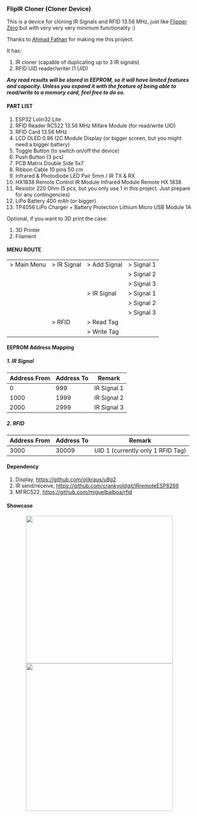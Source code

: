 
### FlipIR Cloner (Cloner Device)

This is a device for cloning IR Signals and RFID 13.56 MHz, just like [Flipper Zero](https://flipperzero.one/) but with very very very minimum functionality :)

Thanks to [Ahmad Fathan](https://github.com/ahmadfathan) for making me this project.

It has:
1. IR cloner (capable of duplicating up to 3 IR signals)
2. RFID UID reader/writer (1 UID)

***Any read results will be stored in EEPROM, so it will have limited features and capacity. Unless you expand it with the feature of being able to read/write to a memory card, feel free to do so.***

#### PART LIST

1. ESP32 Lolin32 Lite
2. RFID Reader RC522 13.56 MHz Mifare Module (for read/write UID)
3. RFID Card 13.56 MHz
4. LCD OLED 0.96 I2C Module Display (or bigger screen, but you might need a bigger battery)
5. Toggle Button (to switch on/off the device)
6. Push Button (3 pcs)
7. PCB Matrix Double Side 5x7
8. Ribbon Cable 10 pins 50 cm
9. Infrared & Photodiode LED Pair 5mm / IR TX & RX
10. HX1838 Remote Control IR Module Infrared Module Remote HX 1838
11. Resistor 220 Ohm (5 pcs, but you only use 1 in this project. Just prepare for any contingencies)
12. LiPo Battery 400 mAh (or bigger)
13. TP4056 LiPo Charger + Battery Protection Lithium Micro USB Module 1A

Optional, if you want to 3D print the case:
1. 3D Printer
2. Filament

#### MENU ROUTE
|  |  |  |  |
|-------------|-------------|--------------|------------|
| > Main Menu | > IR Signal | > Add Signal | > Signal 1 |
|             |             |              | > Signal 2 |
|             |             |              | > Signal 3 |
|             |             | > IR Signal  | > Signal 1 |
|             |             |              | > Signal 2 |
|             |             |              | > Signal 3 |
|             | > RFID      | > Read Tag   |            |
|             |             | > Write Tag  |            |

#### EEPROM Address Mapping

##### 1. IR Signal
|Address From|Address To|Remark|
|-|-|-|
|0|999|IR Signal 1|
|1000|1999|IR Signal 2|
|2000|2999|IR Signal 3|

##### 2. RFID

|Address From|Address To|Remark|
|-|-|-|
|3000|30009|UID 1 (currently only 1 RFID Tag)|

#### Dependency

1. Display, https://github.com/olikraus/u8g2
2. IR send/receive, https://github.com/crankyoldgit/IRremoteESP8266
3. MFRC522, https://github.com/miguelbalboa/rfid

#### Showcase

<div style="text-align:center">
  <img src="https://github.com/ahmadfathan/flipper-zero/blob/9742cb3e889354f63acfe1f884749bedc68e0789/images/image1.jpeg" width="400">
  <img src="https://github.com/ahmadfathan/flipper-zero/blob/9742cb3e889354f63acfe1f884749bedc68e0789/images/image2.jpeg" width="400">
</div>
